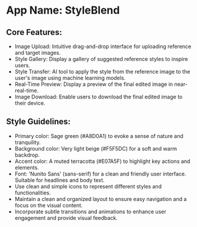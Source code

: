 # **App Name**: StyleBlend

## Core Features:

- Image Upload: Intuitive drag-and-drop interface for uploading reference and target images.
- Style Gallery: Display a gallery of suggested reference styles to inspire users.
- Style Transfer: AI tool to apply the style from the reference image to the user's image using machine learning models.
- Real-Time Preview: Display a preview of the final edited image in near-real-time.
- Image Download: Enable users to download the final edited image to their device.

## Style Guidelines:

- Primary color: Sage green (#A8D0A1) to evoke a sense of nature and tranquility.
- Background color: Very light beige (#F5F5DC) for a soft and warm backdrop.
- Accent color: A muted terracotta (#E07A5F) to highlight key actions and elements.
- Font: 'Nunito Sans' (sans-serif) for a clean and friendly user interface. Suitable for headlines and body text.
- Use clean and simple icons to represent different styles and functionalities.
- Maintain a clean and organized layout to ensure easy navigation and a focus on the visual content.
- Incorporate subtle transitions and animations to enhance user engagement and provide visual feedback.